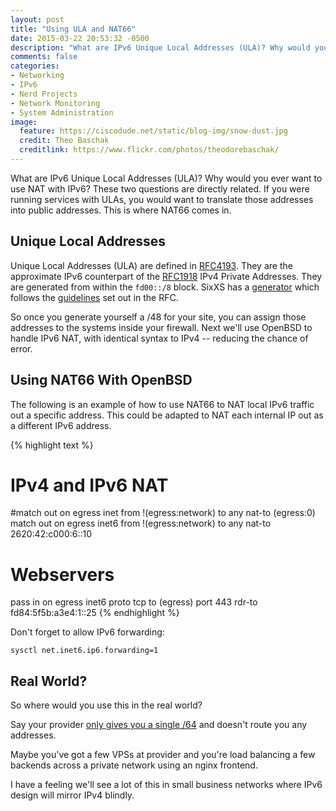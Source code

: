 ```yaml
---
layout: post
title: "Using ULA and NAT66"
date: 2015-03-22 20:53:32 -0500
description: "What are IPv6 Unique Local Addresses (ULA)? Why would you ever want to use NAT with IPv6? These two questions are directly related. If you were running services with ULAs, you would want to translate those addresses into public addresses. This is where NAT66 comes in."
comments: false
categories:
- Networking
- IPv6
- Nerd Projects
- Network Monitoring
- System Administration
image:
  feature: https://ciscodude.net/static/blog-img/snow-dust.jpg
  credit: Theo Baschak
  creditlink: https://www.flickr.com/photos/theodorebaschak/
---
```

What are IPv6 Unique Local Addresses (ULA)? Why would you ever want to use NAT with IPv6? These two questions are directly related. If you were running services with ULAs, you would want to translate those addresses into public addresses. This is where NAT66 comes in.

## Unique Local Addresses

Unique Local Addresses (ULA) are defined in [RFC4193](https://tools.ietf.org/html/rfc4193). They are the approximate IPv6 counterpart of the [RFC1918](https://tools.ietf.org/html/rfc1918) IPv4 Private Addresses. They are generated from within the `fd00::/8` block. SixXS has a [generator](https://www.sixxs.net/tools/grh/ula/) which follows the [guidelines](https://tools.ietf.org/html/rfc4193#section-3.2.2) set out in the RFC.

So once you generate yourself a /48 for your site, you can assign those addresses to the systems inside your firewall. Next we'll use OpenBSD to handle IPv6 NAT, with identical syntax to IPv4 -- reducing the chance of error.

## Using NAT66 With OpenBSD

The following is an example of how to use NAT66 to NAT local IPv6 traffic out a specific address. This could be adapted to NAT each internal IP out as a different IPv6 address.

{% highlight text %}
# IPv4 and IPv6 NAT
#match out on egress inet from !(egress:network) to any nat-to (egress:0)
match out on egress inet6 from !(egress:network) to any nat-to 2620:42:c000:6::10

# Webservers
pass in on egress inet6 proto tcp to (egress) port 443 rdr-to fd84:5f5b:a3e4:1::25
{% endhighlight %}

Don't forget to allow IPv6 forwarding:

`sysctl net.inet6.ip6.forwarding=1`

## Real World?

So where would you use this in the real world?

Say your provider [only gives you a single /64](http://www.reddit.com/r/ipv6/comments/2so374/managing_a_single_64/) and doesn't route you any addresses. 

Maybe you've got a few VPSs at provider and you're load balancing a few backends across a private network using an nginx frontend.

I have a feeling we'll see a lot of this in small business networks where IPv6 design will mirror IPv4 blindly.

